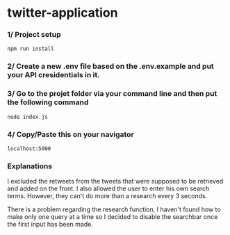# twitter-application

### 1/ Project setup

```
npm run install
```

### 2/ Create a new .env file based on the .env.example and put your API cresidentials in it.

### 3/ Go to the projet folder via your command line and then put the following command

```
node index.js
```

### 4/ Copy/Paste this on your navigator

```
localhost:5000
```

### Explanations

I excluded the retweets from the tweets that were supposed to be retrieved and added on the front.
I also allowed the user to enter his own search terms. However, they can't do more than a research every 3 seconds. 

There is a problem regarding the research function, I haven't found how to make only one query at a time so I decided to disable the searchbar once the first input has been made.
